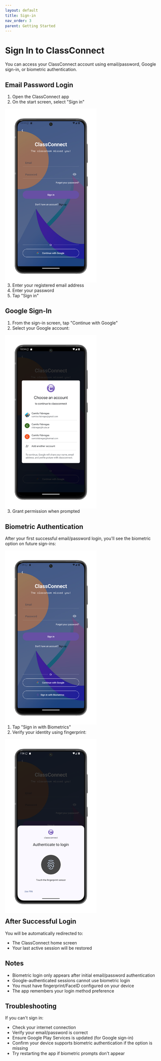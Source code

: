 ```yaml
---
layout: default
title: Sign-in
nav_order: 3
parent: Getting Started
---
```


# Sign In to ClassConnect

You can access your ClassConnect account using email/password, Google sign-in, or biometric authentication.

## Email Password Login

1. Open the ClassConnect app
2. On the start screen, select "Sign in"

<p style="clear:both;"></p>
<img src="assets/sign-in.png" alt="Sign In Screen" style="width:300px; float:left; margin-right:15px;"/>
<p style="clear:both;"></p>

3. Enter your registered email address
4. Enter your password
5. Tap "Sign in"

## Google Sign-In

1. From the sign-in screen, tap "Continue with Google"
2. Select your Google account:

<p style="clear:both;"></p>
<img src="assets/sign-in-google.png" alt="Google Sign-In Screen" style="width:300px; float:left; margin-right:15px;"/>
<p style="clear:both;"></p>

3. Grant permission when prompted

## Biometric Authentication

After your first successful email/password login, you'll see the biometric option on future sign-ins:

<p style="clear:both;"></p>
<img src="assets/sign-in-biometrics.png" alt="Biometric Option Screen" style="width:300px; float:left; margin-right:15px;"/>
<p style="clear:both;"></p>

1. Tap "Sign in with Biometrics"
2. Verify your identity using fingerprint:

<p style="clear:both;"></p>
<img src="assets/sign-in-biometrics-fingerprint.png" alt="Fingerprint Authentication" style="width:300px; float:left; margin-right:15px;"/>
<p style="clear:both;"></p>

## After Successful Login

You will be automatically redirected to:
- The ClassConnect home screen
- Your last active session will be restored

## Notes

- Biometric login only appears after initial email/password authentication
- Google-authenticated sessions cannot use biometric login
- You must have fingerprint/FaceID configured on your device
- The app remembers your login method preference

## Troubleshooting

If you can't sign in:
- Check your internet connection
- Verify your email/password is correct
- Ensure Google Play Services is updated (for Google sign-in)
- Confirm your device supports biometric authentication if the option is missing
- Try restarting the app if biometric prompts don't appear